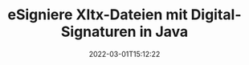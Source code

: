 ---
############################# Static ############################
layout: "auto-gen-signature"
date: 2022-03-01T15:12:22
draft: false
operation: Sign
signaturetype: Digital
fileformat: Xltx
productName: Java
lang: de
productCode: java
otherformats: pdf doc docx docm dot dotx odt ott xls xlsx xlsm xlsb ods ots xltx xltm pptx pptm
breadcrumb: Put Digital signature on Xltx for Java

############################# Head ############################
head_title: "Hinzufügen digitaler elektronischer Signaturen zur Xltx-Datei mit Java"
head_description: "Fügen Sie der Xltx-Datei für Java mit ein paar Codezeilen eine digitale Signatur hinzu. Verwenden Sie die GroupDocs Document Signature API, um Dutzende von Dateiformaten zu signieren."

############################# Header ############################
title: "eSigniere Xltx-Dateien mit Digital-Signaturen in Java"
description: "So fügen Sie eine Digital-Signatur mit ein paar Zeilen Java-Code hinzu"
bg_image: "https://cms.admin.containerize.com/templates/aspose/App_Themes/V3/images/bg/header1.png"
bg_overlay: false
button:
    enable: true

############################# SubMenu ############################
submenu:
    enable: true

    left:
        img_alt: "GroupDocs.Signature for Java"
        image: "https://cms.admin.containerize.com/templates/groupdocs/images/product-logos/90x90-noborder/groupdocs-signature-java.png"
        product: "GroupDocs.Signature"
        platform: "Java"



############################# About ############################
about:
    enable: true
    title: "Über die API für digitale Signaturen von GroupDocs.Signature for Java"
    content: |
        [GroupDocs.Signature for Java](https://products.groupdocs.com/signature/java/) ist eine beliebte API zum Signieren von Dokumenten mit digitalen elektronischen Signaturen und digitalen Zertifikaten. Für die API für digitale Signaturen werden PFX-Zertifikatsdateien verwendet, um Dokumente mit passwortgeschützten privaten und öffentlichen Schlüsseln zu signieren. Die digitalen Signaturen können verwendet werden, um Geschäftsdokumente mit eSign-PDF-Einzelseiten zu zertifizieren, ganze Microsoft Office-Dokumente wie Words, Excel, Powerpoint-Dateien und Open Office-Dokumente zu zertifizieren. Kunden können die Signaturen einfach manipulieren, z. B. bearbeiten, entfernen oder anpassen. Die API bietet eine Möglichkeit, Signaturen zu suchen und zu überprüfen. Darüber hinaus werden viele Möglichkeiten zur Anpassung von Signaturen bereitgestellt.
    

############################# Steps ############################
steps:
    enable: true
    title_left: "Schritte zum Signieren von Xltx mit Digital in Java"
    content_left: |
        [GroupDocs.Signature for Java](https://products.groupdocs.com/signature/java/) bietet die Möglichkeit, Xltx-Dokumente mit Digital-Signaturen schnell und einfach zu signieren.
        
        * Erstellen Sie eine Instanz der Signature-Klasse, die die Xltx-Datei bereitstellt, die als Pfad oder Speicherstream signiert werden soll
        * Instanziieren Sie die SignOptions-Klasse und legen Sie alle erforderlichen Daten fest.
        * Rufen Sie die Signature.Sign()-Methode auf und übergeben Sie die Xltx-Ausgabedatei oder den Speicherstrom

    title_right: " System Anforderungen"
    content_right: |
        GroupDocs.Signature for Java werden auf allen wichtigen Plattformen und Betriebssystemen unterstützt. Bevor Sie den folgenden Code ausführen, stellen Sie bitte sicher, dass die folgenden Voraussetzungen auf Ihrem System installiert sind.

        * Betriebssysteme: Microsoft Windows, Linux, MacOS
        * Entwicklungsumgebungen: NetBeans, Intellij IDEA, Eclipse, etc.
        * Java runtime: J2SE 6.0 and above
        * Holen Sie sich das neueste GroupDocs.Signature for Java von [Maven](https://repository.groupdocs.com/webapp/#/artifacts/browse/tree/General/repo/com/groupdocs/groupdocs-signature)
         
    code: |
        ```java    
                
        // Set up input Xltx file
        String filePath = "input.xltx";
        // Set up output file
        String outputFilePath = "output.xltx";
        // Provide digital certificate
        String certificateFilePath = "certificate.pfx";

        // Instantiate Signature for input file
        Signature signature = new Signature(filePath);

        //Provide sign options
        DigitalSignOptions options = new DigitalSignOptions(certificateFilePath);

        // set certificate password
        options.setPassword("1234567890");

        // set signature position
        options.setLeft(50);
        options.setTop(200);

        // sign Xltx document
        SignResult result = signature.sign(outputFilePath, options);

        ```

############################# Demos ############################
demos:
    enable: true
    title: "Signieren von Xltx-Dokumenten mit Digital Live-Demo"
    content: |
       Signieren Sie die Datei Xltx jetzt mit verschiedenen Signaturen, indem Sie die Website [GroupDocs.Signature App](https://products.groupdocs.app/signature/family) besuchen. Kostenlose Online-Demo wartet auf Sie.          

############################# More Formats ############################
more_formats:
    enable: true
    title: "Andere unterstützte Digital-Signaturen für Java"
    content: |
        "Sie können Xltx auch mit anderen Signaturtypen signieren. Bitte sehen Sie sich die Liste unten an."
    format: 
       
       
back_to_top:
    enable: true
---